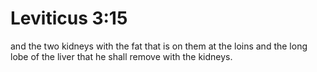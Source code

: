 # Leviticus 3:15

and the two kidneys with the fat that is on them at the loins and the long lobe of the liver that he shall remove with the kidneys.
